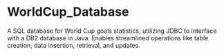 # WorldCup_Database
A SQL database for World Cup goals statistics, utilizing JDBC to interface with a DB2 database in Java. Enables streamlined operations like table creation, data insertion, retrieval, and updates.

